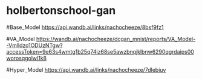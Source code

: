 # holbertonschool-gan

#Base_Model
https://api.wandb.ai/links/nachocheeze/8bsf9fz1

#VA_Model
https://wandb.ai/nachocheeze/dcgan_mnist/reports/VA_Model--Vmlldzo1ODUzNTgw?accessToken=9e63s4wmtg1b25q74iz68se5awzbnqjklbnw6290qgrdaips00worosqgolwl1k8

#Hyper_Model
https://api.wandb.ai/links/nachocheeze/7dlebiuv
